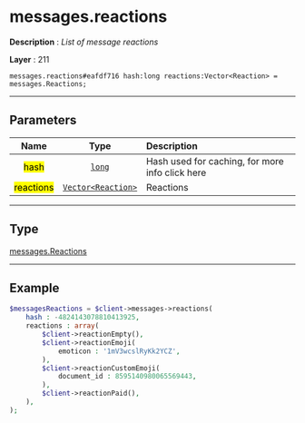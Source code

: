 # messages.reactions

**Description** : *List of message reactions*

**Layer** : 211

```tl
messages.reactions#eafdf716 hash:long reactions:Vector<Reaction> = messages.Reactions;
```

---

## Parameters

| Name | Type | Description |
| :---: | :---: | :--- |
| <mark>hash</mark> | [`long`](type/long) | Hash used for caching, for more info click here |
| <mark>reactions</mark> | [`Vector<Reaction>`](type/Reaction) | Reactions |

---

## Type

[messages.Reactions](type/messages.Reactions)

---

## Example

```php
$messagesReactions = $client->messages->reactions(
	hash : -4824143078810413925,
	reactions : array(
		$client->reactionEmpty(),
		$client->reactionEmoji(
			emoticon : '1mV3wcslRyKk2YCZ',
		),
		$client->reactionCustomEmoji(
			document_id : 8595140980065569443,
		),
		$client->reactionPaid(),
	),
);
```